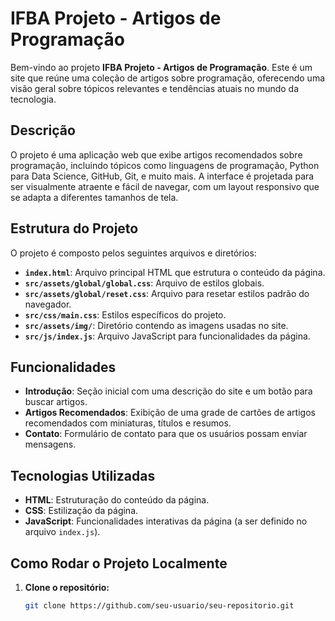 # IFBA Projeto - Artigos de Programação

Bem-vindo ao projeto **IFBA Projeto - Artigos de Programação**. Este é um site que reúne uma coleção de artigos sobre programação, oferecendo uma visão geral sobre tópicos relevantes e tendências atuais no mundo da tecnologia.

## Descrição

O projeto é uma aplicação web que exibe artigos recomendados sobre programação, incluindo tópicos como linguagens de programação, Python para Data Science, GitHub, Git, e muito mais. A interface é projetada para ser visualmente atraente e fácil de navegar, com um layout responsivo que se adapta a diferentes tamanhos de tela.

## Estrutura do Projeto

O projeto é composto pelos seguintes arquivos e diretórios:

- **`index.html`**: Arquivo principal HTML que estrutura o conteúdo da página.
- **`src/assets/global/global.css`**: Arquivo de estilos globais.
- **`src/assets/global/reset.css`**: Arquivo para resetar estilos padrão do navegador.
- **`src/css/main.css`**: Estilos específicos do projeto.
- **`src/assets/img/`**: Diretório contendo as imagens usadas no site.
- **`src/js/index.js`**: Arquivo JavaScript para funcionalidades da página.

## Funcionalidades

- **Introdução**: Seção inicial com uma descrição do site e um botão para buscar artigos.
- **Artigos Recomendados**: Exibição de uma grade de cartões de artigos recomendados com miniaturas, títulos e resumos.
- **Contato**: Formulário de contato para que os usuários possam enviar mensagens.

## Tecnologias Utilizadas

- **HTML**: Estruturação do conteúdo da página.
- **CSS**: Estilização da página.
- **JavaScript**: Funcionalidades interativas da página (a ser definido no arquivo `index.js`).

## Como Rodar o Projeto Localmente

1. **Clone o repositório:**

   ```bash
   git clone https://github.com/seu-usuario/seu-repositorio.git
